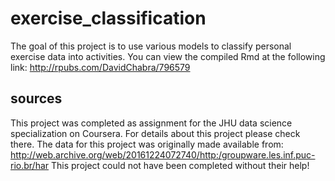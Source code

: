 # exercise_classification
The goal of this project is to use various models to classify personal exercise data into activities. You can view the compiled Rmd at the following link: http://rpubs.com/DavidChabra/796579

## sources
This project was completed as assignment for the JHU data science specialization on Coursera. For details about this project please check there.
The data for this project was originally made available from: http://web.archive.org/web/20161224072740/http:/groupware.les.inf.puc-rio.br/har
This project could not have been completed without their help!
